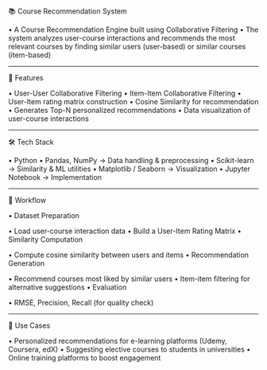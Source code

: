 📚 Course Recommendation System

• A Course Recommendation Engine built using Collaborative Filtering
• The system analyzes user-course interactions and recommends the most relevant courses by finding similar users (user-based) or similar courses (item-based)

---

 🚀 Features

• User-User Collaborative Filtering
• Item-Item Collaborative Filtering
• User-Item rating matrix construction
• Cosine Similarity for recommendation
• Generates Top-N personalized recommendations
• Data visualization of user-course interactions

---

 🛠 Tech Stack

• Python 
• Pandas, NumPy → Data handling & preprocessing
• Scikit-learn → Similarity & ML utilities
• Matplotlib / Seaborn → Visualization
• Jupyter Notebook → Implementation

---

 🔎 Workflow

• Dataset Preparation

  • Load user-course interaction data
  • Build a User-Item Rating Matrix
• Similarity Computation

  • Compute cosine similarity between users and items
• Recommendation Generation

  • Recommend courses most liked by similar users
  • Item-item filtering for alternative suggestions
• Evaluation

  • RMSE, Precision, Recall (for quality check)

---

 🎯 Use Cases

• Personalized recommendations for e-learning platforms (Udemy, Coursera, edX)
• Suggesting elective courses to students in universities
• Online training platforms to boost engagement

